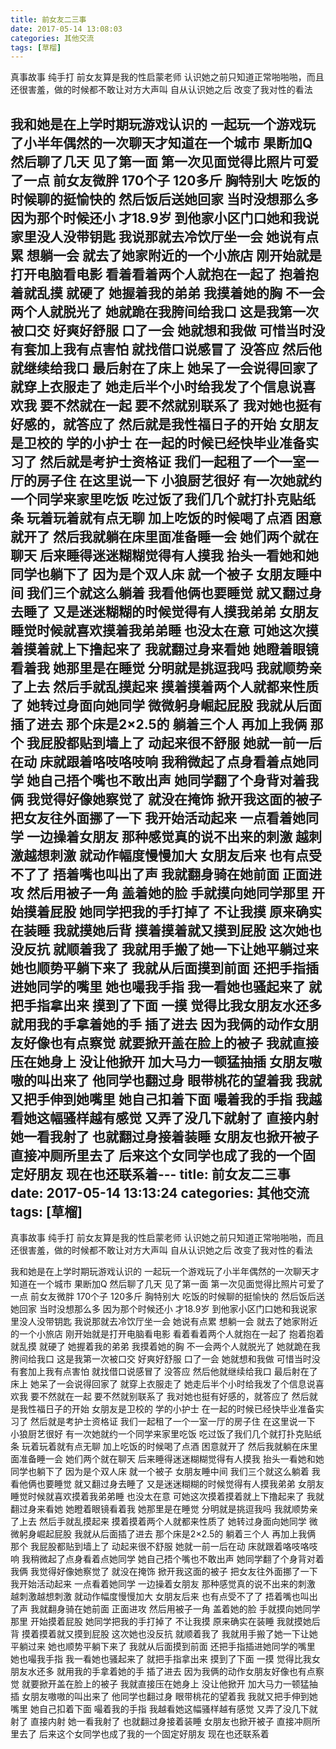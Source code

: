 ```yaml
---
title: 前女友二三事
date: 2017-05-14 13:08:03
categories: 其他交流
tags: [草榴]
---
```

真事故事 纯手打
前女友算是我的性启蒙老师
认识她之前只知道正常啪啪啪，而且还很害羞，做的时候都不敢让对方大声叫
自从认识她之后 改变了我对性的看法

我和她是在上学时期玩游戏认识的 一起玩一个游戏玩了小半年偶然的一次聊天才知道在一个城市
果断加Q 然后聊了几天 见了第一面
第一次见面觉得比照片可爱了一点  前女友微胖 170个子 120多斤 胸特别大
吃饭的时候聊的挺愉快的 然后饭后送她回家 当时没想那么多 因为那个时候还小 才18.9岁
到他家小区门口她和我说家里没人没带钥匙 我说那就去冷饮厅坐一会 她说有点累 想躺一会
就去了她家附近的一个小旅店 刚开始就是打开电脑看电影 看着看着两个人就抱在一起了
抱着抱着就乱摸 就硬了 她握着我的弟弟 我摸着她的胸 不一会两个人就脱光了 她就跪在我胯间给我口 这是我第一次被口交
好爽好舒服 口了一会 她就想和我做 可惜当时没有套加上我有点害怕 就找借口说感冒了 没答应 然后他就继续给我口 最后射在了床上 她呆了一会说得回家了 就穿上衣服走了 她走后半个小时给我发了个信息说喜欢我 要不然就在一起 要不然就别联系了 我对她也挺有好感的，就答应了
然后就是我性福日子的开始
女朋友是卫校的 学的小护士 在一起的时候已经快毕业准备实习了 然后就是考护士资格证 我们一起租了一个一室一厅的房子住 在这里说一下 小狼厨艺很好 有一次她就约一个同学来家里吃饭 吃过饭了我们几个就打扑克贴纸条 玩着玩着就有点无聊 加上吃饭的时候喝了点酒 困意就开了 然后我就躺在床里面准备睡一会 她们两个就在聊天 后来睡得迷迷糊糊觉得有人摸我 抬头一看她和她同学也躺下了 因为是个双人床 就一个被子 女朋友睡中间 我们三个就这么躺着 我看他俩也要睡觉 就又翻过身去睡了 又是迷迷糊糊的时候觉得有人摸我弟弟 女朋友睡觉时候就喜欢摸着我弟弟睡 也没太在意 可她这次摸着摸着就上下撸起来了 我就翻过身来看她 她瞪着眼镜看着我 她那里是在睡觉 分明就是挑逗我吗 我就顺势亲了上去 然后手就乱摸起来 摸着摸着两个人就都来性质了  她转过身面向她同学 微微躬身崛起屁股 我就从后面插了进去 那个床是2×2.5的 躺着三个人 再加上我俩 那个 我屁股都贴到墙上了 动起来很不舒服 她就一前一后在动 床就跟着咯吱咯吱响 我稍微起了点身看着点她同学 她自己捂个嘴也不敢出声 她同学翻了个身背对着我俩 我觉得好像她察觉了 就没在掩饰 掀开我这面的被子 把女友往外面挪了一下 我开始活动起来 一点看着她同学 一边操着女朋友 那种感觉真的说不出来的刺激 越刺激越想刺激 就动作幅度慢慢加大 女朋友后来 也有点受不了了 捂着嘴也叫出了声 我就翻身骑在她前面 正面进攻 然后用被子一角 盖着她的脸 手就摸向她同学那里  开始摸着屁股 她同学把我的手打掉了 不让我摸 原来确实在装睡 我就摸她后背 摸着摸着就又摸到屁股 这次她也没反抗 就顺着我了 我就用手搬了她一下让她平躺过来 她也顺势平躺下来了 我就从后面摸到前面 还把手指插进她同学的嘴里 她也嘬我手指 我一看她也骚起来了 就把手指拿出来 摸到了下面 一摸 觉得比我女朋友水还多 就用我的手拿着她的手 插了进去 因为我俩的动作女朋友好像也有点察觉 就要掀开盖在脸上的被子 我就直接压在她身上 没让他掀开 加大马力一顿猛抽插 女朋友嗷嗷的叫出来了 他同学也翻过身 眼带桃花的望着我 我就又把手伸到她嘴里 她自己扣着下面 嘬着我的手指 我越看她这幅骚样越有感觉 又弄了没几下就射了 直接内射 她一看我射了 也就翻过身接着装睡 女朋友也掀开被子 直接冲厕所里去了 后来这个女同学也成了我的一个固定好朋友 现在也还联系着---
title: 前女友二三事
date: 2017-05-14 13:13:24
categories: 其他交流
tags: [草榴]
---
真事故事 纯手打
前女友算是我的性启蒙老师
认识她之前只知道正常啪啪啪，而且还很害羞，做的时候都不敢让对方大声叫
自从认识她之后 改变了我对性的看法

我和她是在上学时期玩游戏认识的 一起玩一个游戏玩了小半年偶然的一次聊天才知道在一个城市
果断加Q 然后聊了几天 见了第一面
第一次见面觉得比照片可爱了一点  前女友微胖 170个子 120多斤 胸特别大
吃饭的时候聊的挺愉快的 然后饭后送她回家 当时没想那么多 因为那个时候还小 才18.9岁
到他家小区门口她和我说家里没人没带钥匙 我说那就去冷饮厅坐一会 她说有点累 想躺一会
就去了她家附近的一个小旅店 刚开始就是打开电脑看电影 看着看着两个人就抱在一起了
抱着抱着就乱摸 就硬了 她握着我的弟弟 我摸着她的胸 不一会两个人就脱光了 她就跪在我胯间给我口 这是我第一次被口交
好爽好舒服 口了一会 她就想和我做 可惜当时没有套加上我有点害怕 就找借口说感冒了 没答应 然后他就继续给我口 最后射在了床上 她呆了一会说得回家了 就穿上衣服走了 她走后半个小时给我发了个信息说喜欢我 要不然就在一起 要不然就别联系了 我对她也挺有好感的，就答应了
然后就是我性福日子的开始
女朋友是卫校的 学的小护士 在一起的时候已经快毕业准备实习了 然后就是考护士资格证 我们一起租了一个一室一厅的房子住 在这里说一下 小狼厨艺很好 有一次她就约一个同学来家里吃饭 吃过饭了我们几个就打扑克贴纸条 玩着玩着就有点无聊 加上吃饭的时候喝了点酒 困意就开了 然后我就躺在床里面准备睡一会 她们两个就在聊天 后来睡得迷迷糊糊觉得有人摸我 抬头一看她和她同学也躺下了 因为是个双人床 就一个被子 女朋友睡中间 我们三个就这么躺着 我看他俩也要睡觉 就又翻过身去睡了 又是迷迷糊糊的时候觉得有人摸我弟弟 女朋友睡觉时候就喜欢摸着我弟弟睡 也没太在意 可她这次摸着摸着就上下撸起来了 我就翻过身来看她 她瞪着眼镜看着我 她那里是在睡觉 分明就是挑逗我吗 我就顺势亲了上去 然后手就乱摸起来 摸着摸着两个人就都来性质了  她转过身面向她同学 微微躬身崛起屁股 我就从后面插了进去 那个床是2×2.5的 躺着三个人 再加上我俩 那个 我屁股都贴到墙上了 动起来很不舒服 她就一前一后在动 床就跟着咯吱咯吱响 我稍微起了点身看着点她同学 她自己捂个嘴也不敢出声 她同学翻了个身背对着我俩 我觉得好像她察觉了 就没在掩饰 掀开我这面的被子 把女友往外面挪了一下 我开始活动起来 一点看着她同学 一边操着女朋友 那种感觉真的说不出来的刺激 越刺激越想刺激 就动作幅度慢慢加大 女朋友后来 也有点受不了了 捂着嘴也叫出了声 我就翻身骑在她前面 正面进攻 然后用被子一角 盖着她的脸 手就摸向她同学那里  开始摸着屁股 她同学把我的手打掉了 不让我摸 原来确实在装睡 我就摸她后背 摸着摸着就又摸到屁股 这次她也没反抗 就顺着我了 我就用手搬了她一下让她平躺过来 她也顺势平躺下来了 我就从后面摸到前面 还把手指插进她同学的嘴里 她也嘬我手指 我一看她也骚起来了 就把手指拿出来 摸到了下面 一摸 觉得比我女朋友水还多 就用我的手拿着她的手 插了进去 因为我俩的动作女朋友好像也有点察觉 就要掀开盖在脸上的被子 我就直接压在她身上 没让他掀开 加大马力一顿猛抽插 女朋友嗷嗷的叫出来了 他同学也翻过身 眼带桃花的望着我 我就又把手伸到她嘴里 她自己扣着下面 嘬着我的手指 我越看她这幅骚样越有感觉 又弄了没几下就射了 直接内射 她一看我射了 也就翻过身接着装睡 女朋友也掀开被子 直接冲厕所里去了 后来这个女同学也成了我的一个固定好朋友 现在也还联系着